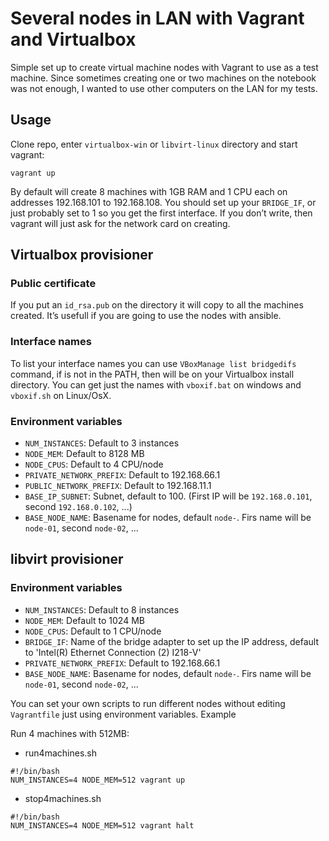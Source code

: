 # Several nodes in LAN with Vagrant and Virtualbox

Simple set up to create virtual machine nodes with Vagrant to use as a test machine. Since sometimes creating one or two machines on the notebook was not enough, I wanted to use other computers on the LAN for my tests.

## Usage

Clone repo, enter `virtualbox-win` or `libvirt-linux` directory and start vagrant:

```
vagrant up
```

By default will create 8 machines with 1GB RAM and 1 CPU each on addresses 192.168.101 to 192.168.108. You should set up your `BRIDGE_IF`, or just probably set to 1 so you get the first interface. If you don’t write, then vagrant will just ask for the network card on creating.

## Virtualbox provisioner

### Public certificate

If you put an `id_rsa.pub` on the directory it will copy to all the machines created. It’s usefull if you are going to use the nodes with ansible.

### Interface names

To list your interface names you can use `VBoxManage list bridgedifs` command, if is not in the PATH, then will be on your Virtualbox install directory. You can get just the names with `vboxif.bat` on windows and `vboxif.sh` on Linux/OsX.

### Environment variables

- `NUM_INSTANCES`: Default to 3 instances
- `NODE_MEM`: Default to 8128 MB
- `NODE_CPUS`: Default to 4 CPU/node
- `PRIVATE_NETWORK_PREFIX`: Default to 192.168.66.1
- `PUBLIC_NETWORK_PREFIX`: Default to 192.168.11.1
- `BASE_IP_SUBNET`: Subnet, default to 100. (First IP will be `192.168.0.101`, second `192.168.0.102`, ...)
- `BASE_NODE_NAME`: Basename for nodes, default `node-`. Firs name will be `node-01`, second `node-02`, ...

## libvirt provisioner

### Environment variables

- `NUM_INSTANCES`: Default to 8 instances
- `NODE_MEM`: Default to 1024 MB
- `NODE_CPUS`: Default to 1 CPU/node
- `BRIDGE_IF`: Name of the bridge adapter to set up the IP address, default to 'Intel(R) Ethernet Connection (2) I218-V'
- `PRIVATE_NETWORK_PREFIX`: Default to 192.168.66.1
- `BASE_NODE_NAME`: Basename for nodes, default `node-`. Firs name will be `node-01`, second `node-02`, ...

You can set your own scripts to run different nodes without editing `Vagrantfile` just using environment variables. Example

Run 4 machines with 512MB:

- run4machines.sh

```
#!/bin/bash
NUM_INSTANCES=4 NODE_MEM=512 vagrant up
```

- stop4machines.sh
```
#!/bin/bash
NUM_INSTANCES=4 NODE_MEM=512 vagrant halt
```

